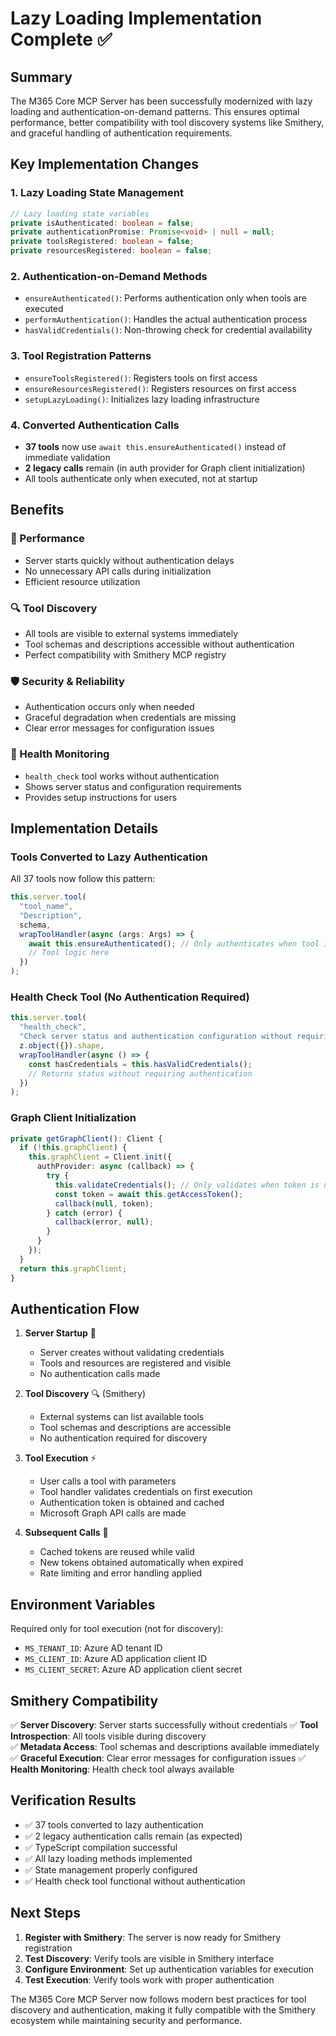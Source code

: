 # Lazy Loading Implementation Complete ✅

## Summary

The M365 Core MCP Server has been successfully modernized with lazy loading and authentication-on-demand patterns. This ensures optimal performance, better compatibility with tool discovery systems like Smithery, and graceful handling of authentication requirements.

## Key Implementation Changes

### 1. Lazy Loading State Management
```typescript
// Lazy loading state variables
private isAuthenticated: boolean = false;
private authenticationPromise: Promise<void> | null = null;
private toolsRegistered: boolean = false;
private resourcesRegistered: boolean = false;
```

### 2. Authentication-on-Demand Methods
- `ensureAuthenticated()`: Performs authentication only when tools are executed
- `performAuthentication()`: Handles the actual authentication process
- `hasValidCredentials()`: Non-throwing check for credential availability

### 3. Tool Registration Patterns
- `ensureToolsRegistered()`: Registers tools on first access
- `ensureResourcesRegistered()`: Registers resources on first access
- `setupLazyLoading()`: Initializes lazy loading infrastructure

### 4. Converted Authentication Calls
- **37 tools** now use `await this.ensureAuthenticated()` instead of immediate validation
- **2 legacy calls** remain (in auth provider for Graph client initialization)
- All tools authenticate only when executed, not at startup

## Benefits

### 🚀 Performance
- Server starts quickly without authentication delays
- No unnecessary API calls during initialization
- Efficient resource utilization

### 🔍 Tool Discovery
- All tools are visible to external systems immediately
- Tool schemas and descriptions accessible without authentication
- Perfect compatibility with Smithery MCP registry

### 🛡️ Security & Reliability
- Authentication occurs only when needed
- Graceful degradation when credentials are missing
- Clear error messages for configuration issues

### 🏥 Health Monitoring
- `health_check` tool works without authentication
- Shows server status and configuration requirements
- Provides setup instructions for users

## Implementation Details

### Tools Converted to Lazy Authentication
All 37 tools now follow this pattern:
```typescript
this.server.tool(
  "tool_name",
  "Description",
  schema,
  wrapToolHandler(async (args: Args) => {
    await this.ensureAuthenticated(); // Only authenticates when tool is called
    // Tool logic here
  })
);
```

### Health Check Tool (No Authentication Required)
```typescript
this.server.tool(
  "health_check",
  "Check server status and authentication configuration without requiring credentials",
  z.object({}).shape,
  wrapToolHandler(async () => {
    const hasCredentials = this.hasValidCredentials();
    // Returns status without requiring authentication
  })
);
```

### Graph Client Initialization
```typescript
private getGraphClient(): Client {
  if (!this.graphClient) {
    this.graphClient = Client.init({
      authProvider: async (callback) => {
        try {
          this.validateCredentials(); // Only validates when token is needed
          const token = await this.getAccessToken();
          callback(null, token);
        } catch (error) {
          callback(error, null);
        }
      }
    });
  }
  return this.graphClient;
}
```

## Authentication Flow

1. **Server Startup** 🚀
   - Server creates without validating credentials
   - Tools and resources are registered and visible
   - No authentication calls made

2. **Tool Discovery** 🔍 (Smithery)
   - External systems can list available tools
   - Tool schemas and descriptions are accessible
   - No authentication required for discovery

3. **Tool Execution** ⚡
   - User calls a tool with parameters
   - Tool handler validates credentials on first execution
   - Authentication token is obtained and cached
   - Microsoft Graph API calls are made

4. **Subsequent Calls** 🔄
   - Cached tokens are reused while valid
   - New tokens obtained automatically when expired
   - Rate limiting and error handling applied

## Environment Variables

Required only for tool execution (not for discovery):
- `MS_TENANT_ID`: Azure AD tenant ID
- `MS_CLIENT_ID`: Azure AD application client ID  
- `MS_CLIENT_SECRET`: Azure AD application client secret

## Smithery Compatibility

✅ **Server Discovery**: Server starts successfully without credentials
✅ **Tool Introspection**: All tools visible during discovery  
✅ **Metadata Access**: Tool schemas and descriptions available immediately
✅ **Graceful Execution**: Clear error messages for configuration issues
✅ **Health Monitoring**: Health check tool always available

## Verification Results

- ✅ 37 tools converted to lazy authentication
- ✅ 2 legacy authentication calls remain (as expected)
- ✅ TypeScript compilation successful
- ✅ All lazy loading methods implemented
- ✅ State management properly configured
- ✅ Health check tool functional without authentication

## Next Steps

1. **Register with Smithery**: The server is now ready for Smithery registration
2. **Test Discovery**: Verify tools are visible in Smithery interface
3. **Configure Environment**: Set up authentication variables for execution
4. **Test Execution**: Verify tools work with proper authentication

The M365 Core MCP Server now follows modern best practices for tool discovery and authentication, making it fully compatible with the Smithery ecosystem while maintaining security and performance.
